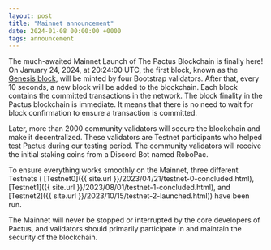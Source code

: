 ```yaml
---
layout: post
title: "Mainnet announcement"
date: 2024-01-08 00:00:00 +0000
tags: announcement
---
```


The much-awaited Mainnet Launch of The Pactus Blockchain is finally here!
On January 24, 2024, at 20:24:00 UTC, the first block, known as the [Genesis block](https://docs.pactus.org/protocol/blockchain/genesis/),
will be minted by four Bootstrap validators.
After that, every 10 seconds, a new block will be added to the blockchain.
Each block contains the committed transactions in the network.
The block finality in the Pactus blockchain is immediate.
It means that there is no need to wait for block confirmation to ensure a transaction is committed.

Later, more than 2000 community validators will secure the blockchain and make it decentralized.
These validators are Testnet participants who helped test Pactus during our testing period.
The community validators will receive the initial staking coins from a Discord Bot named RoboPac.

To ensure everything works smoothly on the Mainnet, three different Testnets (
[Testnet0]({{ site.url }}/2023/04/21/testnet-0-concluded.html),
[Testnet1]({{ site.url }}/2023/08/01/testnet-1-concluded.html), and
[Testnet2]({{ site.url }}/2023/10/15/testnet-2-launched.html)) have been run.

The Mainnet will never be stopped or interrupted by the core developers of Pactus,
and validators should primarily participate in and maintain the security of the blockchain.
